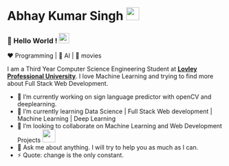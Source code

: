 # Abhay Kumar Singh&nbsp;<img src="https://github.com/TheDudeThatCode/TheDudeThatCode/blob/master/Assets/Mario_Hello_Big.gif" width="30px">

### 👋 Hello World !  <img src="https://github.com/TheDudeThatCode/TheDudeThatCode/blob/master/Assets/Earth.gif" width="24px">
  
:heart: Programming | :black_heart: AI | :blue_heart: movies
  
I am a Third Year Computer Science Engineering Student at <a href="https://www.lpu.in//"> <b>Lovley Professional University</b></a>. I love Machine Learning and trying to find more about Full Stack Web Development. 

- 🔭 I’m currently working on sign language predictor with openCV and deeplearning.
- 🌱 I’m currently learning Data Science | Full Stack Web development | Machine Learning | Deep Learning
- 👯 I’m looking to collaborate on Machine Learning and Web Development Projects <img src="https://media.giphy.com/media/WUlplcMpOCEmTGBtBW/giphy.gif" width="30">
- 💬 Ask me about anything. I will try to help you as much as I can.
- ⚡ Quote: change is the only constant.
